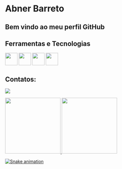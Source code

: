 # Abner Barreto
## Bem vindo ao meu perfil GitHub

## Ferramentas e Tecnologias


<img loading="lazy" src="https://cdn.jsdelivr.net/gh/devicons/devicon/icons/git/git-original.svg" width="40" height="40"/> <img src="https://cdn.jsdelivr.net/gh/devicons/devicon@latest/icons/java/java-original-wordmark.svg" width="40" height="40"/> <img src="https://cdn.jsdelivr.net/gh/devicons/devicon@latest/icons/javascript/javascript-original.svg" width="40" height="40" /> <img src="https://cdn.jsdelivr.net/gh/devicons/devicon@latest/icons/python/python-original.svg" width="40" height="40"/>  <i class="devicon-github-original-wordmark" idth="40" height="40"></i>
          

          

## Contatos:

<a href="https://www.linkedin.com/in/abnerbarreto" target="_blank"><img loading="lazy" src="https://img.shields.io/badge/-LinkedIn-%230077B5?style=for-the-badge&logo=linkedin&logoColor=white" target="_blank"></a>   

<div>
<a href="https://github.com/AbnerBarretto">
<img loading="lazy" height="180em" src="https://github-readme-stats.vercel.app/api/top-langs/?username=AbnerBarretto&layout=compact&langs_count=7&theme=dracula"/>
<img loading="lazy" height="180em" src="https://github-readme-stats.vercel.app/api?username=AbnerBarretto&show_icons=true&theme=dracula&include_all_commits=true&count_private=true"/>
</div>

![Snake animation](https://github.com/AbnerBarretto/AbnerBarretto/blob/output/github-contribution-grid-snake.svg)

<!--
**AbnerBarretto/AbnerBarretto** is a ✨ _special_ ✨ repository because its `README.md` (this file) appears on your GitHub profile.

Here are some ideas to get you started:

- 🔭 I’m currently working on ...
- 🌱 I’m currently learning ...
- 👯 I’m looking to collaborate on ...
- 🤔 I’m looking for help with ...
- 💬 Ask me about ...
- 📫 How to reach me: ...
- 😄 Pronouns: ...
- ⚡ Fun fact: ...
-->
